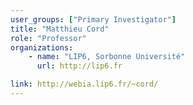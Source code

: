 ```yaml
---
user_groups: ["Primary Investigator"]
title: "Matthieu Cord"
role: "Professor"
organizations: 
    - name: "LIP6, Sorbonne Université"
      url: http://lip6.fr

link: http://webia.lip6.fr/~cord/
---
```



